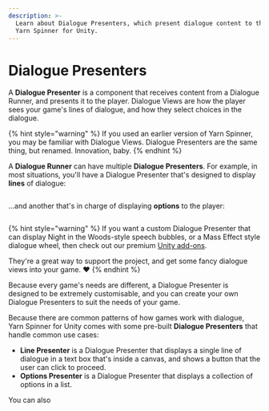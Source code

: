 ```yaml
---
description: >-
  Learn about Dialogue Presenters, which present dialogue content to the user in
  Yarn Spinner for Unity.
---
```


# Dialogue Presenters

A **Dialogue Presenter** is a component that receives content from a Dialogue Runner, and presents it to the player. Dialogue Views are how the player sees your game's lines of dialogue, and how they select choices in the dialogue.

{% hint style="warning" %}
If you used an earlier version of Yarn Spinner, you may be familiar with Dialogue Views. Dialogue Presenters are the same thing, but renamed. Innovation, baby.
{% endhint %}

A **Dialogue Runner** can have multiple **Dialogue Presenters**. For example, in most situations, you'll have a Dialogue Presenter that's designed to display **lines** of dialogue:

<figure><img src="../../../.gitbook/assets/Screenshot 2025-05-15 at 1.34.37 pm.png" alt=""><figcaption></figcaption></figure>

...and another that's in charge of displaying **options** to the player:

<figure><img src="../../../.gitbook/assets/Screenshot 2025-05-15 at 1.39.48 pm.png" alt=""><figcaption></figcaption></figure>

{% hint style="warning" %}
If you want a custom Dialogue Presenter that can display Night in the Woods-style speech bubbles, or a Mass Effect style dialogue wheel, then check out our premium [Unity add-ons](../../unity-add-ons/ "mention").&#x20;

They're a great way to support the project, and get some fancy dialogue views into your game. ❤️
{% endhint %}

Because every game's needs are different, a Dialogue Presenter is designed to be extremely customisable, and you can create your own Dialogue Presenters to suit the needs of your game.

Because there are common patterns of how games work with dialogue, Yarn Spinner for Unity comes with some pre-built **Dialogue Presenters** that handle common use cases:

* **Line Presenter** is a Dialogue Presenter that displays a single line of dialogue in a text box that's inside a canvas, and shows a button that the user can click to proceed.
* **Options Presenter** is a Dialogue Presenter that displays a collection of options in a list.

You can also
